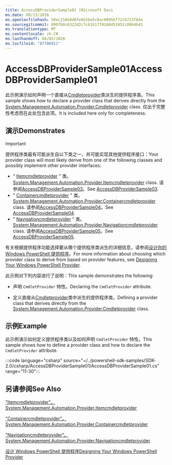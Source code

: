 ```yaml
---
title: AccessDBProviderSample01 |Microsoft Docs
ms.date: 09/13/2016
ms.openlocfilehash: 50ec218e8d0fe6b2be5c8ac00956f72c6723f84a
ms.sourcegitcommit: 0907b8c6322d2c7c61b17f8168d53452c8964b41
ms.translationtype: MT
ms.contentlocale: zh-CN
ms.lasthandoff: 08/05/2020
ms.locfileid: "87786911"
---
```

# <a name="accessdbprovidersample01"></a><span data-ttu-id="8516a-102">AccessDBProviderSample01</span><span class="sxs-lookup"><span data-stu-id="8516a-102">AccessDBProviderSample01</span></span>

<span data-ttu-id="8516a-103">此示例演示如何声明一个直接从[Cmdletprovider](/dotnet/api/System.Management.Automation.Provider.CmdletProvider)类派生的提供程序类。</span><span class="sxs-lookup"><span data-stu-id="8516a-103">This sample shows how to declare a provider class that derives directly from the [System.Management.Automation.Provider.Cmdletprovider](/dotnet/api/System.Management.Automation.Provider.CmdletProvider) class.</span></span> <span data-ttu-id="8516a-104">仅出于完整性考虑而在此处包含此项。</span><span class="sxs-lookup"><span data-stu-id="8516a-104">It is included here only for completeness.</span></span>

## <a name="demonstrates"></a><span data-ttu-id="8516a-105">演示</span><span class="sxs-lookup"><span data-stu-id="8516a-105">Demonstrates</span></span>

> [!IMPORTANT]
> <span data-ttu-id="8516a-106">提供程序类最有可能派生自以下类之一，并可能实现其他提供程序接口：</span><span class="sxs-lookup"><span data-stu-id="8516a-106">Your provider class will most likely derive from one of the following classes and possibly implement other provider interfaces:</span></span>
>
> - <span data-ttu-id="8516a-107">" [Itemcmdletprovider](/dotnet/api/System.Management.Automation.Provider.ItemCmdletProvider) " 类。</span><span class="sxs-lookup"><span data-stu-id="8516a-107">[System.Management.Automation.Provider.Itemcmdletprovider](/dotnet/api/System.Management.Automation.Provider.ItemCmdletProvider) class.</span></span> <span data-ttu-id="8516a-108">请参阅[AccessDBProviderSample03](./accessdbprovidersample03.md)。</span><span class="sxs-lookup"><span data-stu-id="8516a-108">See [AccessDBProviderSample03](./accessdbprovidersample03.md).</span></span>
> - <span data-ttu-id="8516a-109">" [Containercmdletprovider](/dotnet/api/System.Management.Automation.Provider.ContainerCmdletProvider) " 类。</span><span class="sxs-lookup"><span data-stu-id="8516a-109">[System.Management.Automation.Provider.Containercmdletprovider](/dotnet/api/System.Management.Automation.Provider.ContainerCmdletProvider) class.</span></span> <span data-ttu-id="8516a-110">请参阅[AccessDBProviderSample04](./accessdbprovidersample04.md)。</span><span class="sxs-lookup"><span data-stu-id="8516a-110">See [AccessDBProviderSample04](./accessdbprovidersample04.md).</span></span>
> - <span data-ttu-id="8516a-111">" [Navigationcmdletprovider](/dotnet/api/System.Management.Automation.Provider.NavigationCmdletProvider) " 类。</span><span class="sxs-lookup"><span data-stu-id="8516a-111">[System.Management.Automation.Provider.Navigationcmdletprovider](/dotnet/api/System.Management.Automation.Provider.NavigationCmdletProvider) class.</span></span> <span data-ttu-id="8516a-112">请参阅[AccessDBProviderSample05](./accessdbprovidersample05.md)。</span><span class="sxs-lookup"><span data-stu-id="8516a-112">See [AccessDBProviderSample05](./accessdbprovidersample05.md).</span></span>
>
> <span data-ttu-id="8516a-113">有关根据提供程序功能选择要从哪个提供程序类派生的详细信息，请参阅[设计你的 Windows PowerShell 提供程序](./provider-types.md)。</span><span class="sxs-lookup"><span data-stu-id="8516a-113">For more information about choosing which provider class to derive from based on provider features, see [Designing Your Windows PowerShell Provider](./provider-types.md).</span></span>

<span data-ttu-id="8516a-114">此示例对下列内容进行了说明：</span><span class="sxs-lookup"><span data-stu-id="8516a-114">This sample demonstrates the following:</span></span>

- <span data-ttu-id="8516a-115">声明 `CmdletProvider` 特性。</span><span class="sxs-lookup"><span data-stu-id="8516a-115">Declaring the `CmdletProvider` attribute.</span></span>

- <span data-ttu-id="8516a-116">定义直接从[Cmdletprovider](/dotnet/api/System.Management.Automation.Provider.CmdletProvider)类中派生的提供程序类。</span><span class="sxs-lookup"><span data-stu-id="8516a-116">Defining a provider class that derives directly from the [System.Management.Automation.Provider.Cmdletprovider](/dotnet/api/System.Management.Automation.Provider.CmdletProvider) class.</span></span>

## <a name="example"></a><span data-ttu-id="8516a-117">示例</span><span class="sxs-lookup"><span data-stu-id="8516a-117">Example</span></span>

<span data-ttu-id="8516a-118">此示例演示如何定义提供程序类以及如何声明 `CmdletProvider` 特性。</span><span class="sxs-lookup"><span data-stu-id="8516a-118">This sample shows how to define a provider class and how to declare the `CmdletProvider` attribute.</span></span>

:::code language="csharp" source="~/../powershell-sdk-samples/SDK-2.0/csharp/AccessDBProviderSample01/AccessDBProviderSample01.cs" range="11-30":::

## <a name="see-also"></a><span data-ttu-id="8516a-119">另请参阅</span><span class="sxs-lookup"><span data-stu-id="8516a-119">See Also</span></span>

[<span data-ttu-id="8516a-120">"Itemcmdletprovider"。</span><span class="sxs-lookup"><span data-stu-id="8516a-120">System.Management.Automation.Provider.Itemcmdletprovider</span></span>](/dotnet/api/System.Management.Automation.Provider.ItemCmdletProvider)

[<span data-ttu-id="8516a-121">"Containercmdletprovider"。</span><span class="sxs-lookup"><span data-stu-id="8516a-121">System.Management.Automation.Provider.Containercmdletprovider</span></span>](/dotnet/api/System.Management.Automation.Provider.ContainerCmdletProvider)

[<span data-ttu-id="8516a-122">"Navigationcmdletprovider"。</span><span class="sxs-lookup"><span data-stu-id="8516a-122">System.Management.Automation.Provider.Navigationcmdletprovider</span></span>](/dotnet/api/System.Management.Automation.Provider.NavigationCmdletProvider)

[<span data-ttu-id="8516a-123">设计 Windows PowerShell 提供程序</span><span class="sxs-lookup"><span data-stu-id="8516a-123">Designing Your Windows PowerShell Provider</span></span>](./provider-types.md)
